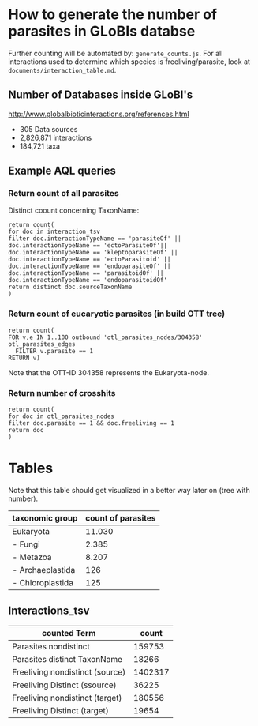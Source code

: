 # How to generate the number of parasites in GLoBIs databse

Further counting will be automated by: `generate_counts.js`.
For all interactions used to determine which species is freeliving/parasite, look at `documents/interaction_table.md`.

## Number of Databases inside GLoBI's
http://www.globalbioticinteractions.org/references.html

- 305 Data sources
- 2,826,871 interactions
- 184,721 taxa

## Example AQL queries

### Return count of all parasites

Distinct coount concerning TaxonName:
```
return count(
for doc in interaction_tsv
filter doc.interactionTypeName == 'parasiteOf' ||
doc.interactionTypeName == 'ectoParasiteOf'||
doc.interactionTypeName == 'kleptoparasiteOf' ||
doc.interactionTypeName == 'ectoParasitoid' ||
doc.interactionTypeName == 'endoparasiteOf' ||
doc.interactionTypeName == 'parasitoidOf' ||
doc.interactionTypeName == 'endoparasitoidOf'
return distinct doc.sourceTaxonName
)
```

### Return count of eucaryotic parasites (in build OTT tree)
```
return count(
FOR v,e IN 1..100 outbound 'otl_parasites_nodes/304358' otl_parasites_edges
  FILTER v.parasite == 1
RETURN v)
```
Note that the OTT-ID 304358 represents the Eukaryota-node.

### Return number of crosshits

```
return count(
for doc in otl_parasites_nodes
filter doc.parasite == 1 && doc.freeliving == 1
return doc
)
```
# Tables

Note that this table should get visualized in a better way later on (tree with number).


taxonomic group | count of parasites
---|---
Eukaryota | 11.030
- Fungi | 2.385
- Metazoa | 8.207
- Archaeplastida | 126
- Chloroplastida | 125




## Interactions_tsv
counted Term | count
---|---
Parasites nondistinct | 159753
Parasites distinct TaxonName | 18266
Freeliving nondistinct (source) | 1402317
Freeliving Distinct (ssource) | 36225
Freeliving nondistinct (target) | 180556
Freeliving Distinct (target) | 19654